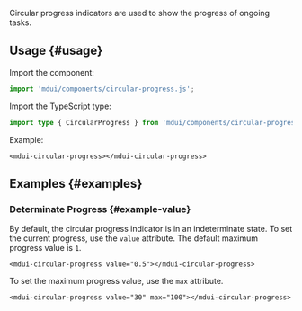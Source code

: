 Circular progress indicators are used to show the progress of ongoing tasks.

## Usage {#usage}

Import the component:

```js
import 'mdui/components/circular-progress.js';
```

Import the TypeScript type:

```ts
import type { CircularProgress } from 'mdui/components/circular-progress.js';
```

Example:

```html,example,playgroundId=231
<mdui-circular-progress></mdui-circular-progress>
```

## Examples {#examples}

### Determinate Progress  {#example-value}

By default, the circular progress indicator is in an indeterminate state. To set the current progress, use the `value` attribute. The default maximum progress value is `1`.

```html,example,expandable,playgroundId=232
<mdui-circular-progress value="0.5"></mdui-circular-progress>
```

To set the maximum progress value, use the `max` attribute.

```html,example,expandable,playgroundId=233
<mdui-circular-progress value="30" max="100"></mdui-circular-progress>
```
